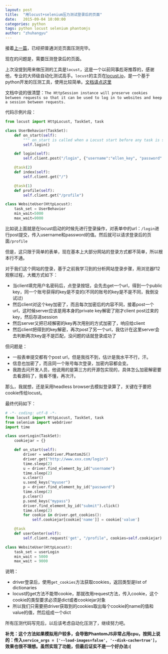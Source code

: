 ```yaml
---
layout: post
title:  "用locust+selenium压力测试登录后的页面"
date:   2015-09-04 10:00:00
categories: python
tags: python locust selenium phantomjs
author: "zhuhangyu"
---
```


接着[上一篇](/mysql/last-query-cost)，已经把普通浏览页面压测完毕。

现在的问题是，需要压测登录后的页面。

上次没提到用来做压测的工具是`locust`，这是一个以前同事彪哥推荐的，感谢他，专业的大师级自动化测试高手。`locust`的主页在[locust.io](http://locust.io/)，是一个基于python开发的压测工具，使用比较简单。[文档请点这里](http://docs.locust.io/en/latest/quickstart.html)

文档中说的很清楚：`The HttpSession instance will preserve cookies between requests so that it can be used to log in to websites and keep a session between requests.`

代码示例片段：

```python
from locust import HttpLocust, TaskSet, task

class UserBehavior(TaskSet):
    def on_start(self):
        """ on_start is called when a Locust start before any task is scheduled """
        self.login()

    def login(self):
        self.client.post("/login", {"username":"ellen_key", "password":"education"})

    @task(2)
    def index(self):
        self.client.get("/")

    @task(1)
    def profile(self):
        self.client.get("/profile")

class WebsiteUser(HttpLocust):
    task_set = UserBehavior
    min_wait=5000
    max_wait=9000
```

比如说上面就是在locust启动的时候先进行登录操作，对表单中的url：`/login`进行post提交，传入username和password的值。然后就可以请求登录后的页面`/profile`

但是，这只限于简单的表单，现在基本上大部分网站的登录方式都不简单，所以根本行不通。

对于我们这个网站的登录，基于之前我学习到的分析网站登录步骤，用浏览器f12观察过程，大概方式如下：

* 当client填完用户名密码后，点登录按钮，会先去get一个url，得到一个public key，同一个账号获得的key是不变的(不同的账号的key是不是不同，我倒没试过)
* 然后client对这个key加密了，而且每次加密后的内容不同，接着post一个url，这时候server应该是用本身的private key解密了刚才client post过来的key，然后存进session
* 然后server又把已经解密的key再次用别的方式加密了，响应给client
* 然后client把得到的key解密，再次post了另一个url，我估计在这里server会去判断两次key是不是匹配，没问题的话就登录成功了


但问题是：

* 一般表单提交都有个post url，但是我找不到，估计是我水平不行，汗。
* 信息也加密了，而且同一个账号每次登录，加密内容都会变。
* 我跑去问开发人员，他说用的是第三方的开源包实现的，具体怎么加密解密要去看源码了，我看不懂，再次汗。

那么，我就想，还是采用headless browser去模拟登录算了，关键在于要把cookie传给locust。

最终代码如下：

```python
# -*- coding: utf-8 -*-
from locust import HttpLocust, TaskSet, task
from selenium import webdriver
import time

class userLogin(TaskSet):
    cookiejar = {}

    def on_start(self):
        driver = webdriver.PhantomJS()
        driver.get("http://www.xxx.com/login")
        time.sleep(2)
        u = driver.find_element_by_id("username")
        time.sleep(2)
        u.clear()
        u.send_keys("myuser")
        p = driver.find_element_by_id("password")
        time.sleep(2)
        p.clear()
        p.send_keys("mypass")
        driver.find_element_by_id("submit").click()
        time.sleep(2)
        for cookie in driver.get_cookies():
            self.cookiejar[cookie['name']] = cookie['value']

    @task
    def userCenter(self):
        self.client.request('get', "/profile", cookies=self.cookiejar)

class WebsiteUser(HttpLocust):
    task_set = userLogin
    min_wait = 5000
    max_wait = 9000
```

说明：

* driver登录后，使用`get_cookies`方法获取cookies，返回类型是list of dictionaries
* locust的get方法不能带cookie，那就改用request方法，传入cookie，这个cookie的类型要求必须是dict或者cookiejar对象
* 所以我们只需要把driver获取到的cookies取出每个cookie的name的值和value的值，然后组成一个dict

所有压测代码写完后，以后该考虑自动化压测了，继续努力吧。

**补充：这个方法如果模拟用户较多，会导致PhantomJS非常占用cpu，按网上说的：传入`service_args = ['--load-images=false', '--disk-cache=true']`，效果也很不理想。虽然实现了功能，但最后证实不是一个好办法:(**